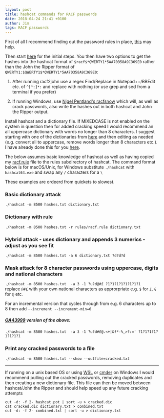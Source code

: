 ```yaml
---
layout: post
title: hashcat commands for RACF passwords
date: 2018-04-24 21:41 +0100
author: Jim
tags: RACF passwords
---
```

First of all I recommend finding out the password rules in place, [this](https://github.com/jaytay79/zos/blob/master/SETRRCVT.rexx) may help.  

Then start [here](https://mainframed767.tumblr.com/post/43072129477/how-to-copy-the-racf-database-off-the-mainframe) for the initial steps. You then have two options to get the hashes into the hashcat format of `$racf$*QWERTY1*5AA70358A9C369E0` rather than the John the Ripper format of `QWERTY1:$QWERTY1$*QWERTY1*5AA70358A9C369E0`:

1. After running racf2john use a regex Find/Replace in Notepad++/BBEdit etc. of `^[^:]*:` and replace with nothing (or use grep and sed from a terminal if you prefer)

2. If running Windows, use [Nigel Pentland's racfsnow](https://www.nigelpentland.co.uk/utilities/) which will, as well as crack passwords, also write the hashes out in both hashcat and John the Ripper output.  

Install hashcat and a dictionary file. If MIXEDCASE is not enabled on the system in question then for added cracking speed I would recommend an all uppercase dictionary with words no longer than 8 characters. I suggest starting with one of the dictionaries from [here](https://github.com/berzerk0/Probable-Wordlists) and then editing as needed (e.g. convert all to uppercase, remove words longer than 8 characters etc.). I have already done this for you [here](https://github.com/jaytay79/Probable-Wordlists/blob/RACF/Real-Passwords/Top304Thousand-probable-v2.txt).     

The below assumes basic knowledge of hashcat as well as having copied my [racf.rule](https://github.com/jaytay79/zos/blob/master/racf.rule) file to the rules subdirectory of hashcat. The command format below is for macOS/Unix, for Windows substitute `./hashcat` with `hashcat64.exe` and swap any `/` characters for a `\`  

These examples are ordeerd from quickets to slowest.  


### Basic dictionary attack
`./hashcat -m 8500 hashes.txt dictionary.txt`

### Dictionary with rule
`./hashcat -m 8500 hashes.txt -r rules/racf.rule dictionary.txt`

### Hybrid attack - uses dictionary and appends 3 numerics - adjust as you see fit
`./hashcat -m 8500 hashes.txt -a 6 dictionary.txt ?d?d?d`

### Mask attack for 8 character passwords using uppercase, digits and national characters
`./hashcat -m 8500 hashes.txt  -a 3 -1 ?u?d@#£ ?1?1?1?1?1?1?1?1`  
replace `@#£` with your own national characters as approrpriate e.g. `$` for `£`, `§` for `@` etc.

For an incremental version that cycles through from e.g. 6 characters up to 8 then add `--increment --increment-min=6`  

##### [OA43999](https://www.ibm.com/support/docview.wss?uid=isg1OA43999) version of the above:
`./hashcat -m 8500 hashes.txt  -a 3 -1 ?u?d#£@.<+|&!*-%_>?:=' ?1?1?1?1?1?1?1?1`

### Print any cracked passwords to a file
`./hashcat -m 8500 hashes.txt --show --outfile=cracked.txt`  

___
If running on a unix based OS or using [WSL](https://docs.microsoft.com/en-us/windows/wsl/install-win10) or [cmder](http://cmder.net/) on Windows I would recommend pulling out the cracked passwords, removing duplicates and then creating a new dictionary file. This file can then be moved between hashcat/John the Ripper and should help speed up any future cracking attempts  
  
```
cut -d: -f 2- hashcat.pot | sort -u > cracked.dic
cat cracked.dic dictionary.txt > combined.txt
cut -d: -f 2- combined.txt | sort -u > dictionary.txt
```
